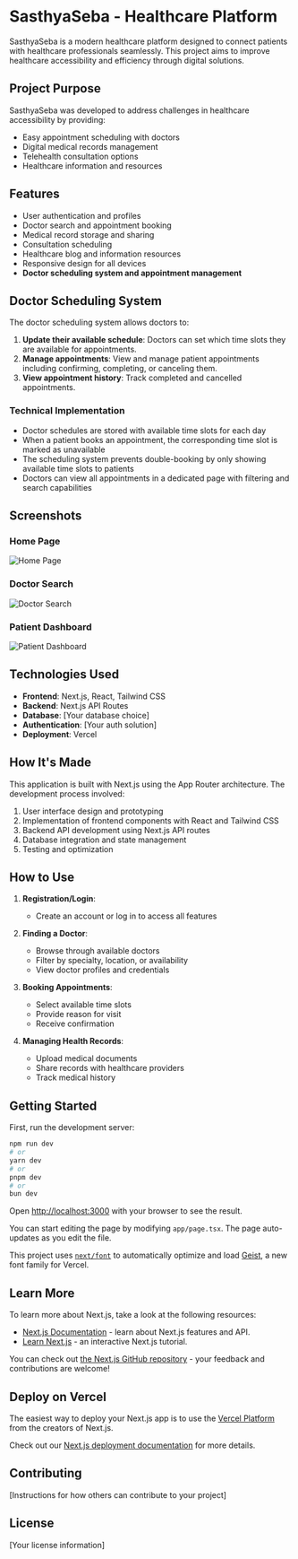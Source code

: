 # SasthyaSeba - Healthcare Platform

SasthyaSeba is a modern healthcare platform designed to connect patients with healthcare professionals seamlessly. This project aims to improve healthcare accessibility and efficiency through digital solutions.

## Project Purpose

SasthyaSeba was developed to address challenges in healthcare accessibility by providing:
- Easy appointment scheduling with doctors
- Digital medical records management
- Telehealth consultation options
- Healthcare information and resources

## Features

- User authentication and profiles
- Doctor search and appointment booking
- Medical record storage and sharing
- Consultation scheduling
- Healthcare blog and information resources
- Responsive design for all devices
- **Doctor scheduling system and appointment management**

## Doctor Scheduling System

The doctor scheduling system allows doctors to:

1. **Update their available schedule**: Doctors can set which time slots they are available for appointments.
2. **Manage appointments**: View and manage patient appointments including confirming, completing, or canceling them.
3. **View appointment history**: Track completed and cancelled appointments.

### Technical Implementation

- Doctor schedules are stored with available time slots for each day
- When a patient books an appointment, the corresponding time slot is marked as unavailable
- The scheduling system prevents double-booking by only showing available time slots to patients
- Doctors can view all appointments in a dedicated page with filtering and search capabilities

## Screenshots

### Home Page
![Home Page](./screenshots/home-page.png)
<!-- Add your screenshot images to a screenshots directory -->

### Doctor Search
![Doctor Search](./screenshots/doctor-search.png)

### Patient Dashboard
![Patient Dashboard](./screenshots/patient-dashboard.png)

## Technologies Used

- **Frontend**: Next.js, React, Tailwind CSS
- **Backend**: Next.js API Routes
- **Database**: [Your database choice]
- **Authentication**: [Your auth solution]
- **Deployment**: Vercel

## How It's Made

This application is built with Next.js using the App Router architecture. The development process involved:

1. User interface design and prototyping
2. Implementation of frontend components with React and Tailwind CSS
3. Backend API development using Next.js API routes
4. Database integration and state management
5. Testing and optimization

## How to Use

1. **Registration/Login**:
   - Create an account or log in to access all features

2. **Finding a Doctor**:
   - Browse through available doctors
   - Filter by specialty, location, or availability
   - View doctor profiles and credentials

3. **Booking Appointments**:
   - Select available time slots
   - Provide reason for visit
   - Receive confirmation

4. **Managing Health Records**:
   - Upload medical documents
   - Share records with healthcare providers
   - Track medical history

## Getting Started

First, run the development server:

```bash
npm run dev
# or
yarn dev
# or
pnpm dev
# or
bun dev
```

Open [http://localhost:3000](http://localhost:3000) with your browser to see the result.

You can start editing the page by modifying `app/page.tsx`. The page auto-updates as you edit the file.

This project uses [`next/font`](https://nextjs.org/docs/app/building-your-application/optimizing/fonts) to automatically optimize and load [Geist](https://vercel.com/font), a new font family for Vercel.

## Learn More

To learn more about Next.js, take a look at the following resources:

- [Next.js Documentation](https://nextjs.org/docs) - learn about Next.js features and API.
- [Learn Next.js](https://nextjs.org/learn) - an interactive Next.js tutorial.

You can check out [the Next.js GitHub repository](https://github.com/vercel/next.js) - your feedback and contributions are welcome!

## Deploy on Vercel

The easiest way to deploy your Next.js app is to use the [Vercel Platform](https://vercel.com/new?utm_medium=default-template&filter=next.js&utm_source=create-next-app&utm_campaign=create-next-app-readme) from the creators of Next.js.

Check out our [Next.js deployment documentation](https://nextjs.org/docs/app/building-your-application/deploying) for more details.

## Contributing

[Instructions for how others can contribute to your project]

## License

[Your license information]
